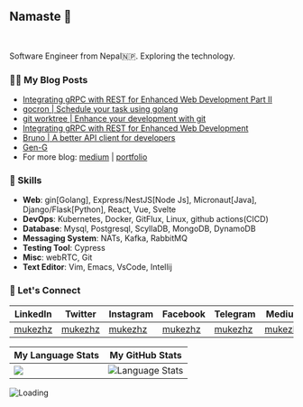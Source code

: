 
## Namaste :pray:

<br/>

Software Engineer from Nepal🇳🇵. Exploring the technology.


### 👨‍💻 My Blog Posts

- [Integrating gRPC with REST for Enhanced Web Development  Part II](https://articles.wesionary.team/integrating-grpc-with-rest-for-enhanced-web-development-part-ii-81f68241ed6c?source=rss-9b846a86b10c------2)
- [gocron | Schedule your task using golang](https://articles.wesionary.team/gocron-schedule-your-task-using-golang-4b110d6ec862?source=rss-9b846a86b10c------2)
- [git worktree | Enhance your development with git](https://articles.wesionary.team/git-worktree-enhance-your-development-with-git-5434599d720d?source=rss-9b846a86b10c------2)
- [Integrating gRPC with REST for Enhanced Web Development](https://articles.wesionary.team/integrating-grpc-with-rest-for-enhanced-web-development-18a66fcebd9d?source=rss-9b846a86b10c------2)
- [Bruno | A better API client for developers](https://articles.wesionary.team/bruno-a-better-api-client-for-developers-38b8c7d1d0de?source=rss-9b846a86b10c------2)
- [Gen-G](https://articles.wesionary.team/gen-g-31c3ed7e1e4f?source=rss-9b846a86b10c------2)
- For more blog: [medium](https://mukezhz.medium.com) | [portfolio](https://mukesh.name.np/blog)

### 🥳 Skills

- **Web**: gin[Golang], Express/NestJS[Node Js], Micronaut[Java], Django/Flask[Python], React, Vue, Svelte 
- **DevOps**: Kubernetes, Docker, GitFlux, Linux, github actions(CICD)
- **Database**: Mysql, Postgresql, ScyllaDB, MongoDB, DynamoDB
- **Messaging System**: NATs, Kafka, RabbitMQ
- **Testing Tool**: Cypress
- **Misc**: webRTC, Git
- **Text Editor**: Vim, Emacs, VsCode, Intellij

### 🤝 Let's Connect

| LinkedIn | Twitter | Instagram | Facebook | Telegram | Medium |
| --- | --- | --- | --- | --- | --- |
| [mukezhz](https://linkedin.com/in/mukezhz) | [mukezhz](https://x.com/mukezhz) | [mukezhz](https://instagram.com/mukezhz) | [mukezhz](https://facebook.com/mukezhz) | [mukezhz](https://t.me/mukezhz) | [mukezhz](https://mukezhz.medium.com) |

| My Language Stats | My GitHub Stats | 
| --- | --- |
| <img src="https://github-readme-stats.vercel.app/api?username=mukezhz"/>|<img alt="Language Stats" src="https://github-readme-stats.vercel.app/api/top-langs/?username=mukezhz&layout=compact&langs_count=6&theme=graywhite&hide=jupyter%20notebook"/>|


<img align="left" src = "https://profile-counter.glitch.me/mukezhz/count.svg" alt ="Loading">
        
